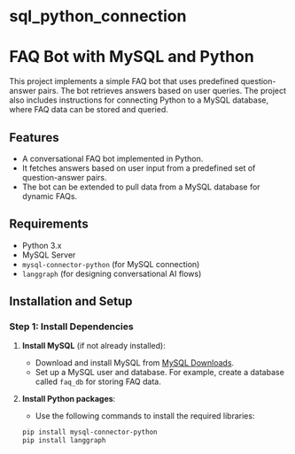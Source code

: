 # sql_python_connection 

# FAQ Bot with MySQL and Python

This project implements a simple FAQ bot that uses predefined question-answer pairs. The bot retrieves answers based on user queries. The project also includes instructions for connecting Python to a MySQL database, where FAQ data can be stored and queried.

## Features
- A conversational FAQ bot implemented in Python.
- It fetches answers based on user input from a predefined set of question-answer pairs.
- The bot can be extended to pull data from a MySQL database for dynamic FAQs.

## Requirements

- Python 3.x
- MySQL Server
- `mysql-connector-python` (for MySQL connection)
- `langgraph` (for designing conversational AI flows)

## Installation and Setup

### Step 1: Install Dependencies

1. **Install MySQL** (if not already installed):
   - Download and install MySQL from [MySQL Downloads](https://dev.mysql.com/downloads/).
   - Set up a MySQL user and database. For example, create a database called `faq_db` for storing FAQ data.

2. **Install Python packages**:
   - Use the following commands to install the required libraries:

   ```bash
   pip install mysql-connector-python
   pip install langgraph
